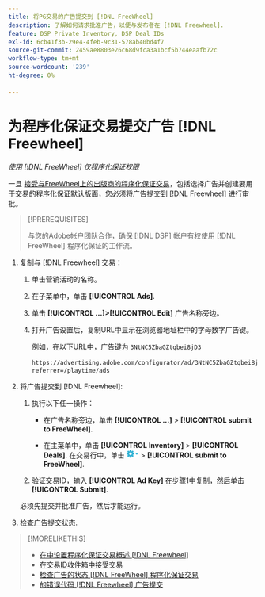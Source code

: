 ```yaml
---
title: 将PG交易的广告提交到 [!DNL FreeWheel]
description: 了解如何请求批准广告，以便与发布者在 [!DNL Freewheel].
feature: DSP Private Inventory, DSP Deal IDs
exl-id: 6cb41f3b-29e4-4feb-9c31-578ab40bd4f7
source-git-commit: 2459ae8803e26c68d9fca3a1bcf5b744eaafb72c
workflow-type: tm+mt
source-wordcount: '239'
ht-degree: 0%

---
```


# 为程序化保证交易提交广告 [!DNL Freewheel]

*使用 [!DNL FreeWheel] 仅程序化保证权限*

一旦 [接受与FreeWheel上的出版商的程序化保证交易](#programmatic-guaranteed-set-up.md#pg-setup-deal-id-inbox)，包括选择广告并创建要用于交易的程序化保证默认版面，您必须将广告提交到 [!DNL Freewheel] 进行审批。

>[!PREREQUISITES]
>
>与您的Adobe帐户团队合作，确保 [!DNL DSP] 帐户有权使用 [!DNL FreeWheel] 程序化保证的工作流。

1. 复制与 [!DNL Freewheel] 交易：

   1. 单击营销活动的名称。

   1. 在子菜单中，单击 **[!UICONTROL Ads]**.

   1. 单击  **[!UICONTROL ...]>[!UICONTROL Edit]** 广告名称旁边。

   1. 打开广告设置后，复制URL中显示在浏览器地址栏中的字母数字广告键。

      例如，在以下URL中，广告键为 `3NtNC5ZbaGZtqbei8jD3`

      ```
      https://advertising.adobe.com/configurator/ad/3NtNC5ZbaGZtqbei8jD3?referrer=/playtime/ads
      ```

1. 将广告提交到 [!DNL Freewheel]:

   1. 执行以下任一操作：

      * 在广告名称旁边，单击  **[!UICONTROL ...]** > **[!UICONTROL submit to FreeWheel]**.

      * 在主菜单中，单击 **[!UICONTROL Inventory]** > **[!UICONTROL Deals]**. 在交易行中，单击 ![“选项”菜单](/help/dsp/assets/options-menu.png) > **[!UICONTROL submit to FreeWheel]**.
   1. 验证交易ID，输入 **[!UICONTROL Ad Key]** 在步骤1中复制，然后单击 **[!UICONTROL Submit]**.

   必须先提交并批准广告，然后才能运行。

1. [检查广告提交状态](freewheel-check-status.md).

>[!MORELIKETHIS]
>
>* [在中设置程序化保证交易概述 [!DNL Freewheel]](freewheel-overview.md)
>* [在交易ID收件箱中接受交易](deal-id-inbox-accept.md)
>* [检查广告的状态 [!DNL FreeWheel] 程序化保证交易](freewheel-check-status.md)
>* [的错误代码 [!DNL Freewheel] 广告提交](freewheel-error-codes.md)


